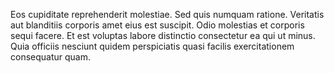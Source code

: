 Eos cupiditate reprehenderit molestiae. Sed quis numquam ratione. Veritatis aut blanditiis corporis amet eius est suscipit. Odio molestias et corporis sequi facere. Et est voluptas labore distinctio consectetur ea qui ut minus. Quia officiis nesciunt quidem perspiciatis quasi facilis exercitationem consequatur quam.